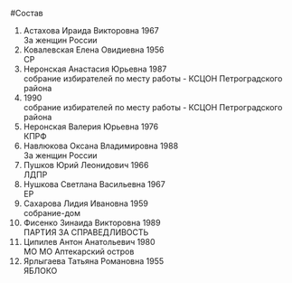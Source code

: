 #Состав
1. Астахова Ираида Викторовна 1967   
    За женщин России
2. Ковалевская Елена Овидиевна 1956   
    СР
3. Неронская Анастасия Юрьевна 1987   
    собрание избирателей по месту работы - КСЦОН Петроградского района
4.  1990   
    собрание избирателей по месту работы - КСЦОН Петроградского района
5. Неронская Валерия Юрьевна 1976   
    КПРФ
6. Навлюкова Оксана Владимировна 1988   
    За женщин России
7. Пушков Юрий Леонидович 1966   
    ЛДПР
8. Нушкова Светлана Васильевна 1967   
    ЕР
9. Сахарова Лидия Ивановна 1959   
    собрание-дом
10. Фисенко Зинаида Викторовна 1989   
    ПАРТИЯ ЗА СПРАВЕДЛИВОСТЬ
11. Ципилев Антон Анатольевич 1980   
    МО МО Аптекарский остров
12. Ярлыгаева Татьяна Романовна 1955   
    ЯБЛОКО
